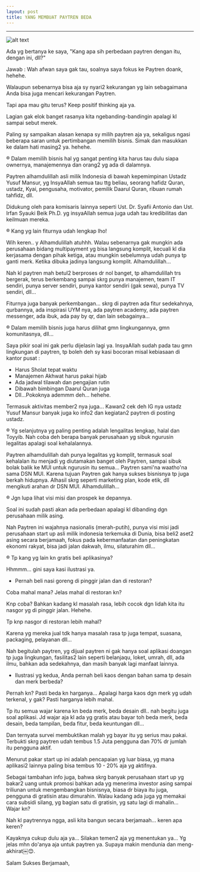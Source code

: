 ```yaml
---
layout: post
title: YANG MEMBUAT PAYTREN BEDA
---
```

***
![alt text](https://raw.githubusercontent.com/Afrizalhilmi/Afrizalhilmi.github.io/master/images/perbedaan-paytren.jpg "perbedaan-paytren")

Ada yg bertanya ke saya, "Kang apa sih perbedaan paytren dengan itu, dengan ini, dll?"

Jawab : Wah afwan saya gak tau, soalnya saya fokus ke Paytren doank, hehehe.

Walaupun sebenarnya bisa aja sy nyari2 kekurangan yg lain sebagaimana Anda bisa juga mencari kekurangan Paytren.

Tapi apa mau gitu terus? Keep positif thinking aja ya.

Lagian gak elok banget rasanya kita ngebanding-bandingin apalagi kl sampai sebut merek.

Paling sy sampaikan alasan kenapa sy milih paytren aja ya, sekaligus ngasi beberapa saran untuk pertimbangan memilih bisnis. Simak dan masukkan ke dalam hati masing2 ya. hehehe.

® Dalam memilih bisnis hal yg sangat penting kita harus tau dulu siapa ownernya, manajemennya dan orang2 yg ada di dalamnya.

Paytren alhamdulillah asli milik Indonesia di bawah kepemimpinan Ustadz Yusuf Mansur, yg InsyaAllah semua tau ttg beliau, seorang hafidz Quran, ustadz, Kyai, pengusaha, motivator, pemilik Daarul Quran, ribuan rumah tahfidz, dll.

Didukung oleh para komisaris lainnya seperti Ust. Dr. Syafii Antonio dan Ust. Irfan Syauki Beik Ph.D. yg insyaAllah semua juga udah tau kredibilitas dan keilmuan mereka.

® Kang yg lain fiturnya udah lengkap lho!

Wih keren.. y Alhamdulillah atuhhh. Walau sebenarnya gak mungkin ada perusahaan bidang multipayment yg bisa langsung komplit, kecuali kl dia kerjasama dengan pihak ketiga, atau mungkin sebelumnya udah punya tp ganti merk. Ketika dibuka jadinya langsung komplit. Alhamdulillah...

Nah kl paytren mah betul2 berproses dr nol banget, tp alhamdulillah trs bergerak, terus berkembang sampai skrg punya manajemen, team IT sendiri, punya server sendiri, punya kantor sendiri (gak sewa), punya TV sendiri, dll...

Fiturnya juga banyak perkembangan... skrg di paytren ada fitur sedekahnya, qurbannya, ada inspirasi UYM nya, ada paytren academy, ada paytren messenger, ada ibuk, ada pay by qr, dan lain sebagainya...

® Dalam memilih bisnis juga harus dilihat gmn lingkungannya, gmn komunitasnya, dll...

Saya pikir soal ini gak perlu dijelasin lagi ya. InsyaAllah sudah pada tau gmn lingkungan di paytren, tp boleh deh sy kasi bocoran misal kebiasaan di kantor pusat :

- Harus Sholat tepat waktu
- Manajemen Akhwat harus pakai hijab
- Ada jadwal tilawah dan pengajian rutin
- Dibawah bimbingan Daarul Quran juga
- Dll...Pokoknya ademmm deh... hehehe.

Termasuk aktivitas member2 nya juga... Kawan2 cek deh IG nya ustadz Yusuf Mansur banyak juga ko info2 dan kegiatan2 paytren di posting ustadz.

® Yg selanjutnya yg paling penting adalah lengalitas lengkap, halal dan Toyyib. Nah coba deh berapa banyak perusahaan yg sibuk ngurusin legalitas apalagi soal kehalalannya.

Paytren alhamdulillah dah punya legalitas yg komplit, termasuk soal kehalalan itu menjadi yg diutamakan banget oleh Paytren, sampai sibuk bolak balik ke MUI untuk ngurusin itu semua... Paytren sami'na waatho'na sama DSN MUI. Karena tujuan Paytren gak hanya sukses bisnisnya tp juga berkah hidupnya. Alhasil skrg seperti marketing plan, kode etik, dll mengikuti arahan dr DSN MUI. Alhamdulillah...

® Jgn lupa lihat visi misi dan prospek ke depannya.

Soal ini sudah pasti akan ada perbedaan apalagi kl dibanding dgn perusahaan milik asing.

Nah Paytren ini wajahnya nasionalis (merah-putih), punya visi misi jadi perusahaan start up asli milik indonesia terkemuka di Dunia, bisa beli2 aset2 asing secara berjamaah, fokus pada kebermanfaatan dan peningkatan ekonomi rakyat, bisa jadi jalan dakwah, ilmu, silaturahim dll...

® Tp kang yg lain kn gratis beli aplikasinya?

Hhmmm... gini saya kasi ilustrasi ya.

- Pernah beli nasi goreng di pinggir jalan dan di restoran?

Coba mahal mana? Jelas mahal di restoran kn?

Knp coba? Bahkan kadang kl masalah rasa, lebih cocok dgn lidah kita itu nasgor yg di pinggir jalan. Hehehe.

Tp knp nasgor di restoran lebih mahal?

Karena yg mereka jual tdk hanya masalah rasa tp juga tempat, suasana, packaging, pelayanan dll...

Nah begitulah paytren, yg dijual paytren ni gak hanya soal aplikasi doangan tp juga lingkungan, fasilitas2 lain seperti belanjaqu, loket, umrah, dll, ada ilmu, bahkan ada sedekahnya, dan masih banyak lagi manfaat lainnya.

- Ilustrasi yg kedua, Anda pernah beli kaos dengan bahan sama tp desain dan merk berbeda?

Pernah kn? Pasti beda kn harganya... Apalagi harga kaos dgn merk yg udah terkenal, y gak? Pasti harganya lebih mahal.

Tp itu semua wajar karena kn beda merk, beda desain dll.. nah begitu juga soal aplikasi. Jd wajar aja kl ada yg gratis atau bayar toh beda merk, beda desain, beda tampilan, beda fitur, beda keuntungan dll...

Dan ternyata survei membuktikan malah yg bayar itu yg serius mau pakai. Terbukti skrg paytren udah tembus 1.5 Juta pengguna dan 70% dr jumlah itu pengguna aktif.

Menurut pakar start up ini adalah pencapaian yg luar biasa, yg mana aplikasi2 lainnya paling bisa tembus 10 - 20% aja yg aktifnya.

Sebagai tambahan info juga, bahwa skrg banyak perusahaan start up yg bakar2 uang untuk promosi bahkan ada yg menerima investor asing sampai triliunan untuk mengembangkan bisnisnya, biasa dr biaya itu juga, pengguna di gratisin atau dimurahin. Walau kadang ada juga yg memakai cara subsidi silang, yg bagian satu di gratisin, yg satu lagi di mahalin... Wajar kn?

Nah kl paytrennya ngga, asli kita bangun secara berjamaah... keren apa keren?

Kayaknya cukup dulu aja ya... Silakan temen2 aja yg menentukan ya... Yg jelas mhn do'anya aja untuk paytren ya. Supaya makin mendunia dan meng-akhirat￼😊.

Salam Sukses Berjamaah,

